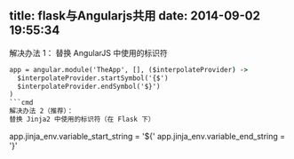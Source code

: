 title: flask与Angularjs共用
date: 2014-09-02 19:55:34
---
解决办法 1：
替换 AngularJS 中使用的标识符
```cmd
app = angular.module('TheApp', [], ($interpolateProvider) ->
  $interpolateProvider.startSymbol('{$')
  $interpolateProvider.endSymbol('$}')
)
```cmd
解决办法 2（推荐）：
替换 Jinja2 中使用的标识符（在 Flask 下）
```
app.jinja_env.variable_start_string = '${'
app.jinja_env.variable_end_string = '}'
```